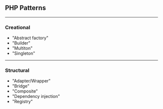 ## PHP Patterns

-----
### Creational

- "Abstract factory"
- "Builder"
- "Multiton"
- "Singleton"

-----
### Structural

- "Adapter/Wrapper"
- "Bridge"
- "Composite"
- "Dependency injection"
- "Registry"
